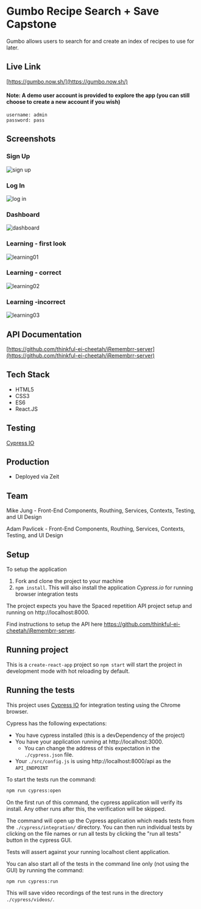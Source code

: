 # Gumbo Recipe Search + Save Capstone
Gumbo allows users to search for and create an index of recipes to use for later.

## Live Link
[https://gumbo.now.sh/](https://gumbo.now.sh/)
#### Note: A demo user account is provided to explore the app (you can still choose to create a new account if you wish)
    username: admin
    password: pass

## Screenshots
### Sign Up
![sign up](screenshots/iR-signup.PNG)

### Log In
![log in](screenshots/iR-login.PNG)

### Dashboard
![dashboard](screenshots/iR-dashboard.PNG)

### Learning - first look
![learning01](screenshots/iR-learning01.PNG)

### Learning - correct
![learning02](screenshots/iR-learning02.PNG)

### Learning -incorrect
![learning03](screenshots/iR-learning03.PNG)

## API Documentation
[https://github.com/thinkful-ei-cheetah/iRemembrr-server](https://github.com/thinkful-ei-cheetah/iRemembrr-server)

## Tech Stack
* HTML5
* CSS3
* ES6
* React.JS

## Testing
[Cypress IO](https://docs.cypress.io)

## Production
* Deployed via Zeit

## Team
Mike Jung - Front-End Components, Routhing, Services, Contexts, Testing, and UI Design

Adam Pavlicek - Front-End Components, Routhing, Services, Contexts, Testing, and UI Design

## Setup

To setup the application

1. Fork and clone the project to your machine
2. `npm install`. This will also install the application *Cypress.io* for running browser integration tests

The project expects you have the Spaced repetition API project setup and running on http://localhost:8000.

Find instructions to setup the API here https://github.com/thinkful-ei-cheetah/iRemembrr-server.

## Running project

This is a `create-react-app` project so `npm start` will start the project in development mode with hot reloading by default.

## Running the tests

This project uses [Cypress IO](https://docs.cypress.io) for integration testing using the Chrome browser.

Cypress has the following expectations:

- You have cypress installed (this is a devDependency of the project)
- You have your application running at http://localhost:3000.
  - You can change the address of this expectation in the `./cypress.json` file.
- Your `./src/config.js` is using http://localhost:8000/api as the `API_ENDPOINT`

To start the tests run the command:

```bash
npm run cypress:open
```

On the first run of this command, the cypress application will verify its install. Any other runs after this, the verification will be skipped.

The command will open up the Cypress application which reads tests from the `./cypress/integration/` directory. You can then run individual tests by clicking on the file names or run all tests by clicking the "run all tests" button in the cypress GUI.

Tests will assert against your running localhost client application.

You can also start all of the tests in the command line only (not using the GUI) by running the command:

```bash
npm run cypress:run
```

This will save video recordings of the test runs in the directory `./cypress/videos/`.
